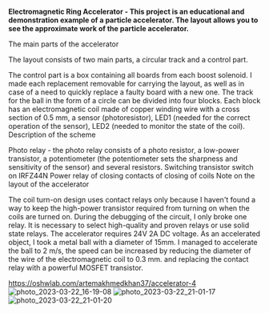 **Electromagnetic Ring Accelerator - This project is an educational and demonstration example of a particle accelerator. The layout allows you to see the approximate work of the particle accelerator.**

The main parts of the accelerator

The layout consists of two main parts, a circular track and a control part.

The control part is a box containing all boards from each boost solenoid. I made each replacement removable for carrying the layout, as well as in case of a need to quickly replace a faulty board with a new one.
The track for the ball in the form of a circle can be divided into four blocks. Each block has an electromagnetic coil made of copper winding wire with a cross section of 0.5 mm, a sensor (photoresistor), LED1 (needed for the correct operation of the sensor), LED2 (needed to monitor the state of the coil).
Description of the scheme

Photo relay - the photo relay consists of a photo resistor, a low-power transistor, a potentiometer (the potentiometer sets the sharpness and sensitivity of the sensor) and several resistors.
Switching transistor switch on IRFZ44N
Power relay of closing contacts of closing of coils
Note on the layout of the accelerator

The coil turn-on design uses contact relays only because I haven't found a way to keep the high-power transistor required from turning on when the coils are turned on. During the debugging of the circuit, I only broke one relay. It is necessary to select high-quality and proven relays or use solid state relays.
The accelerator requires 24V 2A DC voltage.
As an accelerated object, I took a metal ball with a diameter of 15mm. I managed to accelerate the ball to 2 m/s, the speed can be increased by reducing the diameter of the wire of the electromagnetic coil to 0.3 mm. and replacing the contact relay with a powerful MOSFET transistor.

https://oshwlab.com/artemakhmedkhan37/accelerator-4
![photo_2023-03-22_16-19-08](https://user-images.githubusercontent.com/128605523/227192974-04e02edd-34f5-4061-8cb7-e4cd0de47b25.jpg)
![photo_2023-03-22_21-01-17](https://user-images.githubusercontent.com/128605523/227192988-6889c7b1-22d0-433b-b1ac-fdf11b06040f.jpg)
![photo_2023-03-22_21-01-20](https://user-images.githubusercontent.com/128605523/227193012-cc068745-ac74-4219-a765-2d5911f4711f.jpg)
